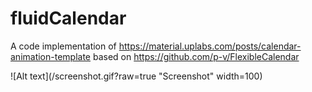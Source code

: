 # fluidCalendar
A code implementation of https://material.uplabs.com/posts/calendar-animation-template based on https://github.com/p-v/FlexibleCalendar

![Alt text](/screenshot.gif?raw=true "Screenshot" width=100)
